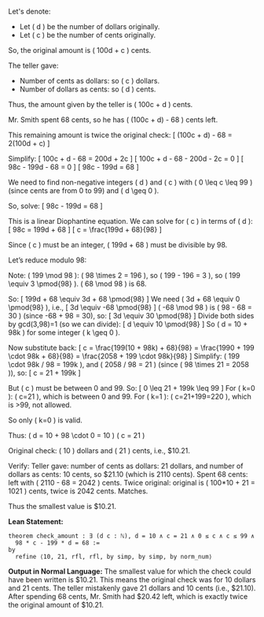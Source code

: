 Let's denote:
- Let \( d \) be the number of dollars originally.
- Let \( c \) be the number of cents originally.

So, the original amount is \( 100d + c \) cents.

The teller gave:
- Number of cents as dollars: so \( c \) dollars.
- Number of dollars as cents: so \( d \) cents.

Thus, the amount given by the teller is \( 100c + d \) cents.

Mr. Smith spent 68 cents, so he has \( (100c + d) - 68 \) cents left.

This remaining amount is twice the original check:
\[
(100c + d) - 68 = 2(100d + c)
\]

Simplify:
\[
100c + d - 68 = 200d + 2c
\]
\[
100c + d - 68 - 200d - 2c = 0
\]
\[
98c - 199d - 68 = 0
\]
\[
98c - 199d = 68
\]

We need to find non-negative integers \( d \) and \( c \) with \( 0 \leq c \leq 99 \) (since cents are from 0 to 99) and \( d \geq 0 \).

So, solve:
\[
98c - 199d = 68
\]

This is a linear Diophantine equation. We can solve for \( c \) in terms of \( d \):
\[
98c = 199d + 68
\]
\[
c = \frac{199d + 68}{98}
\]

Since \( c \) must be an integer, \( 199d + 68 \) must be divisible by 98.

Let’s reduce modulo 98:

Note:
\( 199 \mod 98 \):
\( 98 \times 2 = 196 \), so \( 199 - 196 = 3 \), so \( 199 \equiv 3 \pmod{98} \).
\( 68 \mod 98 \) is 68.

So:
\[
199d + 68 \equiv 3d + 68 \pmod{98}
\]
We need \( 3d + 68 \equiv 0 \pmod{98} \), i.e.,
\[
3d \equiv -68 \pmod{98}
\]
\( -68 \mod 98 \) is \( 98 - 68 = 30 \) (since -68 + 98 = 30), so:
\[
3d \equiv 30 \pmod{98}
\]
Divide both sides by gcd(3,98)=1 (so we can divide):
\[
d \equiv 10 \pmod{98}
\]
So \( d = 10 + 98k \) for some integer \( k \geq 0 \).

Now substitute back:
\[
c = \frac{199(10 + 98k) + 68}{98} = \frac{1990 + 199 \cdot 98k + 68}{98} = \frac{2058 + 199 \cdot 98k}{98}
\]
Simplify:
\( 199 \cdot 98k / 98 = 199k \), and \( 2058 / 98 = 21 \) (since \( 98 \times 21 = 2058 \)), so:
\[
c = 21 + 199k
\]

But \( c \) must be between 0 and 99. So:
\[
0 \leq 21 + 199k \leq 99
\]
For \( k=0 \): \( c=21 \), which is between 0 and 99.
For \( k=1 \): \( c=21+199=220 \), which is >99, not allowed.

So only \( k=0 \) is valid.

Thus:
\( d = 10 + 98 \cdot 0 = 10 \)
\( c = 21 \)

Original check: \( 10 \) dollars and \( 21 \) cents, i.e., $10.21.

Verify:
Teller gave: number of cents as dollars: 21 dollars, and number of dollars as cents: 10 cents, so $21.10 (which is 2110 cents).
Spent 68 cents: left with \( 2110 - 68 = 2042 \) cents.
Twice original: original is \( 100*10 + 21 = 1021 \) cents, twice is 2042 cents. Matches.

Thus the smallest value is $10.21.

**Lean Statement:**
```lean
theorem check_amount : ∃ (d c : ℕ), d = 10 ∧ c = 21 ∧ 0 ≤ c ∧ c ≤ 99 ∧
  98 * c - 199 * d = 68 :=
by
  refine ⟨10, 21, rfl, rfl, by simp, by simp, by norm_num⟩
```

**Output in Normal Language:**
The smallest value for which the check could have been written is $10.21. This means the original check was for 10 dollars and 21 cents. The teller mistakenly gave 21 dollars and 10 cents (i.e., $21.10). After spending 68 cents, Mr. Smith had $20.42 left, which is exactly twice the original amount of $10.21.